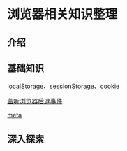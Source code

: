 # 浏览器相关知识整理

## 介绍

## 基础知识

[localStorage、sessionStorage、cookie](./webStorage.MarkDown)

[监听浏览器后退事件](./backEvent.MarkDown)

[meta](./meta.MarkDown)

## 深入探索